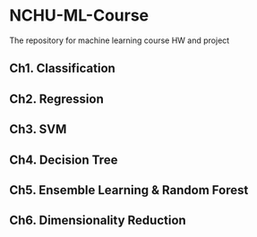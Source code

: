 # NCHU-ML-Course

The repository for machine learning course HW and project

## Ch1. Classification

## Ch2. Regression

## Ch3. SVM

## Ch4. Decision Tree

## Ch5. Ensemble Learning & Random Forest

## Ch6. Dimensionality Reduction
